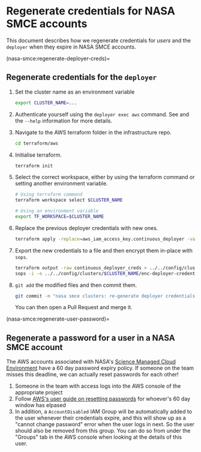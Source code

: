 # Regenerate credentials for NASA SMCE accounts

This document describes how we regenerate credentials for _users_ and the `deployer` when they expire in NASA SMCE accounts.

(nasa-smce:regenerate-deployer-creds)=
## Regenerate credentials for the `deployer`

1. Set the cluster name as an environment variable

   ```bash
   export CLUSTER_NAME=...
   ```

1. Authenticate yourself using the `deployer exec aws` command.
   See [](cloud-access:aws-individual-accounts) and the `--help` information for more details.

1. Navigate to the AWS terraform folder in the infrastructure repo.

   ```bash
   cd terraform/aws
   ```

1. Initialise terraform.

   ```bash
   terraform init
   ```

1. Select the correct workspace, either by using the terraform command or setting another environment variable.

   ```bash
   # Using terraform command
   terraform workspace select $CLUSTER_NAME

   # Using an environment variable
   export TF_WORKSPACE=$CLUSTER_NAME
   ```

1. Replace the previous deployer credentials with new ones.

   ```bash
   terraform apply -replace=aws_iam_access_key.continuous_deployer -var-file=projects/$CLUSTER_NAME.tfvars
   ```

1. Export the new credentials to a file and then encrypt them in-place with `sops`.

   ```bash
   terraform output -raw continuous_deployer_creds > ../../config/clusters/$CLUSTER_NAME/enc-deployer-credentials.secret.json
   sops -i -e ../../config/clusters/$CLUSTER_NAME/enc-deployer-credentials.secret.json
   ```

1. `git add` the modified files and then commit them.

   ```bash
   git commit -m "nasa smce clusters: re-generate deployer credentials"
   ```

   You can then open a Pull Request and merge it.

(nasa-smce:regenerate-user-password)=
## Regenerate a password for a user in a NASA SMCE account

The AWS accounts associated with NASA's [Science Managed Cloud Environment](https://smce.nasa.gov)
have a 60 day password expiry policy. If someone on the team misses this
deadline, we can actually reset passwords for each other!

1. Someone in the team with access logs into the AWS console of the appropriate project
2. Follow [AWS's user guide on resetting passwords](https://docs.aws.amazon.com/IAM/latest/UserGuide/id_credentials_passwords_admin-change-user.html#id_credentials_passwords_admin-change-user_console)
   for whoever's 60 day window has elpased
3. In addition, a `AccountDisabled` IAM Group will be automatically added to the
   user whenever their credentials expire, and this will show up as a "cannot
   change password" error when the user logs in next. So the user should also be
   removed from this group. You can do so from under the "Groups" tab in the
   AWS console when looking at the details of this user.
